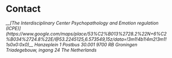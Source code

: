 Contact
=======
<address>
__[The Interdisciplinary Center Psychopathology and Emotion regulation (ICPE)](https://www.google.com/maps/place/53%C2%B013%2728.2%22N+6%C2%B034%2724.8%22E/@53.2245125,6.573549,15z/data=!3m1!4b1!4m2!3m1!1s0x0:0x0)__  
Hanzeplein 1  
Postbus 30.001  
9700 RB Groningen  
Triadegebouw, ingang 24  
The Netherlands  
</address>
